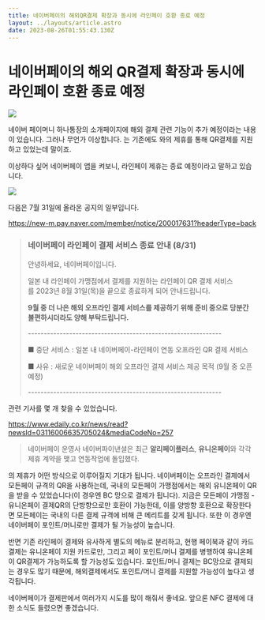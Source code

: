 ```yaml
---
title: 네이버페이의 해외QR결제 확장과 동시에 라인페이 호환 종료 예정
layout: ../layouts/article.astro
date: 2023-08-26T01:55:43.130Z
---
```


# 네이버페이의 해외 QR결제 확장과 동시에 라인페이 호환 종료 예정

![](../images/f3e55c7c-2f13-4d47-be00-4ece074b90e1.png)

네이버 페이머니 하나통장의 소개페이지에 해외 [](QR)결제 관련 기능이 추가 예정이라는 내용이 있습니다. 그러나 무언가 이상합니다. [](네이버페이)는 기존에도 [](라인페이)와의 제휴를 통해 QR결제를 지원하고 있었는데 말이죠.

이상하다 싶어 네이버페이 앱을 켜보니, 라인페이 제휴는 종료 예정이라고 말하고 있습니다.

![](../images/df7d157f-c8e5-4129-a1a6-06a95bc20246.png)

다음은 7월 31일에 올라온 공지의 일부입니다.

<https://new-m.pay.naver.com/member/notice/200017631?headerType=back>

> ### 네이버페이 라인페이 결제 서비스 종료 안내 (8/31)
>
> 안녕하세요, 네이버페이입니다.
>
> 일본 내 라인페이 가맹점에서 결제를 지원하는 라인페이 QR 결제 서비스를 2023년 8월 31일(목)을 끝으로 종료하게 되어 안내드립니다.
>
> **9월 중 더 나은 해외 오프라인 결제 서비스를 제공하기 위해 준비 중으로 당분간 불편하시더라도 양해 부탁드립니다.**
>
> \-------------------------------------------------------------
>
> ■ 중단 서비스 : 일본 내 네이버페이-라인페이 연동 오프라인 QR 결제 서비스
>
> ■ 사유 : 새로운 네이버페이 해외 오프라인 결제 서비스 제공 목적 (9월 중 오픈 예정)
>
> \-------------------------------------------------------------

관련 기사를 몇 개 찾을 수 있었습니다.

<https://www.edaily.co.kr/news/read?newsId=03116006635705024&mediaCodeNo=257>

> 네이버페이 운영사 네이버파이낸셜은 최근 **알리페이플러스**, **유니온페이**와 각각 제휴 계약을 맺고 연동작업에 돌입했다.

[](유니온페이)의 제휴가 어떤 방식으로 이루어질지 기대가 됩니다. 네이버페이는 오프라인 결제에서 모든페이 규격의 QR을 사용하는데, 국내의 모든페이 가맹점에서는 해외 유니온페이 QR을 받을 수 있었습니다(이 경우엔 BC 망으로 결제가 됩니다). 지금은 모든페이 가맹점 - 유니온페이 결제QR의 단방향으로만 호환이 가능한데, 이를 양방향 호환으로 확장한다면 모든페이는 국내의 다른 결제 규격에 비해 큰 메리트를 갖게 됩니다. 또한 이 경우엔 네이버페이 포인트/머니로만 결제가 될 가능성이 높습니다.

반면 기존 라인페이 결제와 유사하게 별도의 메뉴로 분리하고, 현행 페이북과 같이 카드결제는 유니온페이 지원 카드로만, 그리고 페이 포인트/머니 결제를 병행하여 유니온페이 QR결제가 가능하도록 할 가능성도 있습니다. 포인트/머니 결제는 BC망으로 결제되는 경우도 많기 때문에, 해외결제에서도 포인트/머니 결제를 지원할 가능성이 높다고 생각됩니다.

네이버페이가 결제판에서 여러가지 시도를 많이 해줘서 좋네요. 앞으론 NFC 결제에 대한 소식도 들렸으면 좋겠습니다.
